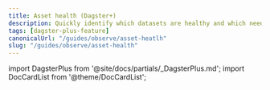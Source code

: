 ```yaml
---
title: Asset health (Dagster+)
description: Quickly identify which datasets are healthy and which need attention in Dagster+, and set up alerts when their health status has degraded.
tags: [dagster-plus-feature]
canonicalUrl: "/guides/observe/asset-heatlh"
slug: "/guides/observe/asset-health"
---
```


import DagsterPlus from '@site/docs/partials/\_DagsterPlus.md';
import DocCardList from '@theme/DocCardList';

<DagsterPlus />
<DocCardList />